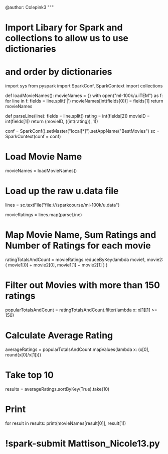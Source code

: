 @author: Colepink3
"""

# Import Libary for Spark and collections to allow us to use dictionaries
# and order by dictionaries
import sys
from pyspark import SparkConf, SparkContext
import collections


def loadMovieNames():
    movieNames = {}
    with open("ml-100k/u.iTEM") as f:
        for line in f:
            fields = line.split('|')
            movieNames[int(fields[0])] = fields[1]
    return movieNames

def parseLine(line):
    fields = line.split()
    rating = int(fields[2])
    movieID = int(fields[1])
    return (movieID, ((int(rating)), 1))


conf = SparkConf().setMaster("local[*]").setAppName("BestMovies")
sc = SparkContext(conf = conf)
    

# Load Movie Name
movieNames = loadMovieNames()

# Load up the raw u.data file
lines = sc.textFile("file:///sparkcourse/ml-100k/u.data")

movieRatings = lines.map(parseLine)

# Map Movie Name, Sum Ratings and Number of Ratings for each movie
ratingTotalsAndCount = movieRatings.reduceByKey(lambda movie1, movie2: ( movie1[0] + movie2[0], movie1[1] + movie2[1] ) )
# Filter out Movies with more than 150 ratings
popularTotalsAndCount = ratingTotalsAndCount.filter(lambda x: x[1][1] >= 150)
# Calculate Average Rating
averageRatings = popularTotalsAndCount.mapValues(lambda x: (x[0], round(x[0]/x[1])))
# Take top 10
results = averageRatings.sortByKey(True).take(10)

# Print
for result in results:
   print(movieNames[result[0]], result[1])


# !spark-submit Mattison_Nicole13.py    
